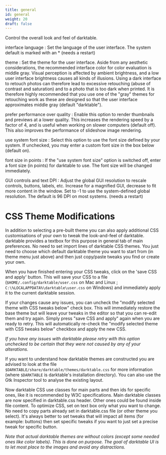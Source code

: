 ```yaml
---
title: general
id: general
weight: 20
draft: false
---
```


Control the overall look and feel of darktable.

interface language
: Set the language of the user interface. The system default is marked with an * (needs a restart)

theme
: Set the theme for the user interface. Aside from any aesthetic considerations, the recommended interface color for color evaluation is middle gray. Visual perception is affected by ambient brightness, and a low user interface brightness causes all kinds of illusions. Using a dark interface to retouch photos can therefore lead to excessive retouching (abuse of contrast and saturation) and to a photo that is too dark when printed. It is therefore highly recommended that you use one of the "gray" themes for retouching work as these are designed so that the user interface approximates middle gray (default "darktable").

prefer performance over quality
: Enable this option to render thumbnails and previews at a lower quality. This increases the rendering speed by a factor of 4, and is useful when working on slower computers (default off). This also improves the performance of slideshow image rendering.

use system font size
: Select this option to use the font size defined by your system. If unchecked, you may enter a custom font size in the box below (default on).

font size in points
: If the "use system font size" option is switched off, enter a font size (in points) for darktable to use. The font size will be changed immediately.

GUI controls and text DPI
: Adjust the global GUI resolution to rescale controls, buttons, labels, etc. Increase for a magnified GUI, decrease to fit more content in the window. Set to -1 to use the system-defined global resolution. The default is 96 DPI on most systems. (needs a restart)

# CSS Theme Modifications

In addition to selecting a pre-built theme you can also apply additional CSS customisations of your own to tweak the look-and-feel of darktable. darktable provides a textbox for this purpose in general tab of main preferences. No need to set import lines of darktable CSS themes. You just need to choose which default darktable theme you want to start from (in theme menu just above) and then just copy/paste tweaks you find or create your own.

When you have finished entering your CSS tweaks, click on the 'save CSS and apply' button. This will save your CSS to a file (`$HOME/.config/darktable/user.css` on Mac and Linux ; `C:\%LOCALAPPDATA%\darktable\user.css` on Windows) and immediately apply it to the current darktable session.

If your changes cause any issues, you can uncheck the "modify selected theme with CSS tweaks below" check box. This will immediately restore the base theme but will leave your tweaks in the editor so that you can re-edit them and try again. Simply press "save CSS and apply" again when you are ready to retry. This will automatically re-check the "modify selected theme with CSS tweaks below" checkbox and apply the new CSS.

*If you have any issues with darktable please retry with this option unchecked to be certain that they were not caused by any of your alterations.*

If you want to understand how darktable themes are constructed you are advised to look at the file `$DARKTABLE/share/darktable/themes/darktable.css` for more information (where `$DARKTABLE` is darktable's installation directory). You can also use the Gtk Inspector tool to analyse the existing layout.

Now darktable CSS use classes for main parts and then ids for specific ones, like it is recommended by W3C specifications. Main darktable classes are now specified in darktable.css header. Other ones could be found inside file content. To optimize CSS, set on text box only what you want to change. No need to copy parts already set in darktable.css file (or other theme you select). It's always better to set tweaks that will impact all items (for example: buttons) then set specific tweaks if you want to just set a precise tweak for specific button.

*Note that actual darktable themes are without colors (except some needed ones like color labels). This is done on purpose. The goal of darktable UI is to let most place to the images and avoid any distractions.*
